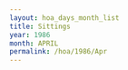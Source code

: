 ```yaml
---
layout: hoa_days_month_list
title: Sittings
year: 1986
month: APRIL
permalink: /hoa/1986/Apr
---
```

